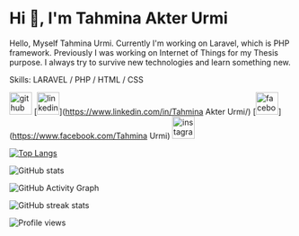# Hi 👋, I'm Tahmina Akter Urmi
Hello, Myself Tahmina Urmi. Currently I'm working on Laravel, which is PHP framework. Previously I was working on  Internet of Things for my Thesis purpose.  I always try to survive new technologies and learn something new.


Skills: LARAVEL / PHP / HTML / CSS



[<img src='https://cdn.jsdelivr.net/npm/simple-icons@3.0.1/icons/github.svg' alt='github' height='40'>](https://github.com/TahminaAkterUrmi)  [<img src='https://cdn.jsdelivr.net/npm/simple-icons@3.0.1/icons/linkedin.svg' alt='linkedin' height='40'>](https://www.linkedin.com/in/Tahmina Akter Urmi/)  [<img src='https://cdn.jsdelivr.net/npm/simple-icons@3.0.1/icons/facebook.svg' alt='facebook' height='40'>](https://www.facebook.com/Tahmina Urmi)  [<img src='https://cdn.jsdelivr.net/npm/simple-icons@3.0.1/icons/instagram.svg' alt='instagram' height='40'>](https://www.instagram.com/urmiiiiiiiiiiiiiiiii/)   

[![Top Langs](https://github-readme-stats.vercel.app/api/top-langs/?username=TahminaAkterUrmi)](https://github.com/anuraghazra/github-readme-stats)

![GitHub stats](https://github-readme-stats.vercel.app/api?username=TahminaAkterUrmi&show_icons=true&count_private=true)  

![GitHub Activity Graph](https://activity-graph.herokuapp.com/graph?username=TahminaAkterUrmi)  

![GitHub streak stats](https://github-readme-streak-stats.herokuapp.com/?user=TahminaAkterUrmi)  

![Profile views](https://gpvc.arturio.dev/TahminaAkterUrmi)  
